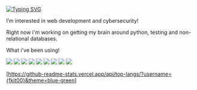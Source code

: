 
[![Typing SVG](https://readme-typing-svg.herokuapp.com/?lines=Hi+I'm+Fiona)](https://git.io/typing-svg)

I’m interested in web development and cybersecurity!

Right now i'm working on getting my brain around python, testing and non-relational databases. 


What i've been using! 

[<img src='https://img.shields.io/badge/React-20232A?style=for-the-badge&logo=react&logoColor=61DAFB'>](<LINK>)
[<img src='https://img.shields.io/badge/HTML5-E34F26?style=for-the-badge&logo=html5&logoColor=white'>](<LINK>)
[<img src='https://img.shields.io/badge/CSS3-1572B6?style=for-the-badge&logo=css3&logoColor=white'>](<LINK>)
[<img src='https://img.shields.io/badge/JavaScript-F7DF1E?style=for-the-badge&logo=javascript&logoColor=black'>](<LINK>)
[<img src='https://img.shields.io/badge/Node.js-43853D?style=for-the-badge&logo=node.js&logoColor=white'>](<LINK>)
[<img src='https://img.shields.io/badge/Express.js-404D59?style=for-the-badge'>](<LINK>)
[<img src='https://img.shields.io/badge/PostgreSQL-316192?style=for-the-badge&logo=postgresql&logoColor=white'>](<LINK>)
[<img src='https://img.shields.io/badge/Netlify-00C7B7?style=for-the-badge&logo=netlify&logoColor=white'>](<LINK>)
[<img src='https://img.shields.io/badge/Jest-323330?style=for-the-badge&logo=Jest&logoColor=white'>](<LINK>)

[https://github-readme-stats.vercel.app/api/top-langs/?username={fkit00}&theme=blue-green]



<!---
fkit00/fkit00 is a ✨ special ✨ repository because its `README.md` (this file) appears on your GitHub profile.
You can click the Preview link to take a look at your changes.
--->
